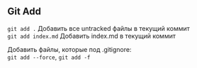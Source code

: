 ## Git Add
`git add .` Добавить все untracked файлы в текущий коммит  
`git add index.md` Добавить index.md в текущий коммит

Добавить файлы, которые под .gitignore:  
`git add --force`, `git add -f`